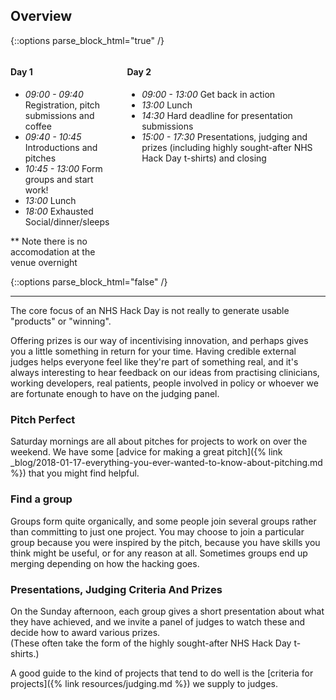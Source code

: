 ## Overview

{::options parse_block_html="true" /}
<div class="columns"><div>

#### Day 1
- _09:00 - 09:40_ Registration, pitch submissions and coffee
- _09:40 - 10:45_ Introductions and pitches
- _10:45 - 13:00_ Form groups and start work!
- _13:00_         Lunch
- _18:00_         Exhausted Social/dinner/sleeps

** Note there is no accomodation at the venue overnight

</div><div>

#### Day 2
- _09:00 - 13:00_ Get back in action
- _13:00_         Lunch
- _14:30_         Hard deadline for presentation submissions
- _15:00 - 17:30_ Presentations, judging and prizes (including highly sought-after NHS Hack Day t-shirts) and closing

</div></div>
{::options parse_block_html="false" /}

----

The core focus of an NHS Hack Day is not really to generate usable "products" or "winning".

Offering prizes is our way of incentivising innovation, and perhaps gives you a little something in return for your time. Having credible external judges helps everyone feel like they're part of something real, and it's always interesting to hear feedback on our ideas from practising clinicians, working developers, real patients, people involved in policy or whoever we are fortunate enough to have on the judging panel.

### Pitch Perfect
Saturday mornings are all about pitches for projects to work on over the weekend. We have some [advice for making a great pitch]({% link _blog/2018-01-17-everything-you-ever-wanted-to-know-about-pitching.md %}) that you might find helpful.

### Find a group
Groups form quite organically, and some people join several groups rather than committing to just one project. You may choose to join a particular group because you were inspired by the pitch, because you have skills you think might be useful, or for any reason at all. Sometimes groups end up merging depending on how the hacking goes.

### Presentations, Judging Criteria And Prizes
On the Sunday afternoon, each group gives a short presentation about what they have achieved, and we invite a panel of judges to watch these and decide how to award various prizes.  
(These often take the form of the highly sought-after NHS Hack Day t-shirts.)

A good guide to the kind of projects that tend to do well is the [criteria for projects]({% link resources/judging.md %}) we supply to judges.
